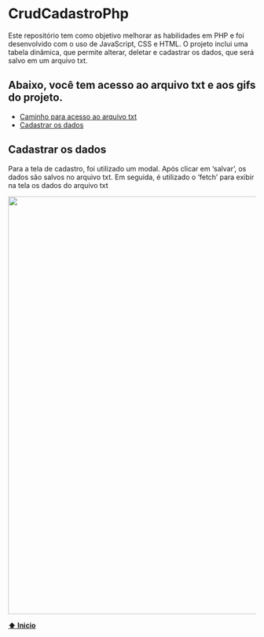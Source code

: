 # CrudCadastroPhp
Este repositório tem como objetivo melhorar as habilidades em PHP e foi desenvolvido com o uso de JavaScript, CSS e HTML. O projeto inclui uma tabela dinâmica, que permite alterar, deletar e cadastrar os dados, que será salvo em um arquivo txt. 

## Abaixo, você tem acesso ao arquivo txt e aos gifs do projeto.

* [Caminho para acesso ao arquivo txt](dadosDaTabela/dados.txt)
* [Cadastrar os dados](#Cadastrar-os-dados)

## Cadastrar os dados
<p>Para a tela de cadastro, foi utilizado um modal. Após clicar em ‘salvar’, os dados são salvos no arquivo txt. Em seguida, é utilizado o ‘fetch’ para exibir na tela os dados do arquivo txt</p>

<img src="gifs e imagens do projeto/cadastrar-.gif" width="850">

**[⬆ Inicio](#CrudCadastroPhp)**
